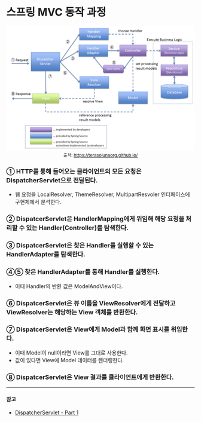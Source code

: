 # 스프링 MVC 동작 과정

<p align="center">
  <img src="./image/spring-mvc-flow.png" width="700">
  <br/>
  <small>출처: <a href="https://terasolunaorg.github.io/guideline/5.0.1.RELEASE/en/Overview/SpringMVCOverview.html#overview-of-spring-mvc-processing-sequence">https://terasolunaorg.github.io/</a></small>
</p>

### ① HTTP를 통해 들어오는 클라이언트의 모든 요청은 DispatcherServlet으로 전달된다.

- 웹 요청을 LocalResolver, ThemeResolver, MultipartResvoler 인터페이스에 구현체에서 분석한다.

### ② DispatcerServlet은 HandlerMapping에게 위임해 해당 요청을 처리할 수 있는 Handler(Controller)를 탐색한다.

### ③ DispatcerServlet은 찾은 Handler를 실행할 수 있는 HandlerAdapter를 탐색한다.

### ④⑤ 찾은 HandlerAdapter를 통해 Handler를 실행한다.

- 이때 Handler의 반환 값은 ModelAndView이다.

### ⑥ DispatcerServlet은 뷰 이름을 ViewResolver에게 전달하고 ViewResolver는 해당하는 View 객체를 반환한다.

### ⑦ DispatcerServlet은 View에게 Model과 함께 화면 표시를 위임한다.

- 이때 Model이 null이라면 View를 그대로 사용한다.
- 값이 있다면 View에 Model 데이터를 렌더링한다.

### ⑧ DispatcerServlet은 View 결과를 클라이언트에게 반환한다.

---

#### 참고

- [DispatcherServlet - Part 1](https://tecoble.techcourse.co.kr/post/2021-06-25-dispatcherservlet-part-1/)